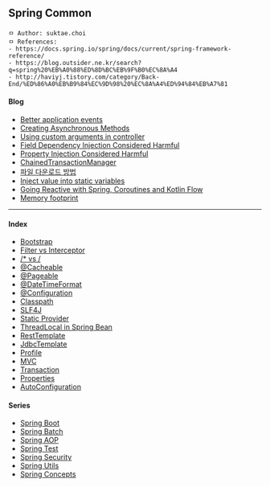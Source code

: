 ## Spring Common

```
ㅁ Author: suktae.choi
ㅁ References:
- https://docs.spring.io/spring/docs/current/spring-framework-reference/
- https://blog.outsider.ne.kr/search?q=spring%20%EB%A0%88%ED%8D%BC%EB%9F%B0%EC%8A%A4
- http://haviyj.tistory.com/category/Back-End/%ED%86%A0%EB%B9%84%EC%9D%98%20%EC%8A%A4%ED%94%84%EB%A7%81
```

#### Blog

- [Better application events](https://spring.io/blog/2015/02/11/better-application-events-in-spring-framework-4-2)
- [Creating Asynchronous Methods](https://spring.io/guides/gs/async-method/)
- [Using custom arguments in controller](https://sdqali.in/blog/2016/01/29/using-custom-arguments-in-spring-mvc-controllers/)
- [Field Dependency Injection Considered Harmful](http://vojtechruzicka.com/field-dependency-injection-considered-harmful)
- [Property Injection Considered Harmful](https://www.petrikainulainen.net/programming/spring-framework/spring-from-the-trenches-injecting-property-values-into-configuration-beans)
- [ChainedTransactionManager](http://kwon37xi.egloos.com/4886947)
- [파일 다운로드 방법](http://yangyag.tistory.com/207)
- [Inject value into static variables](https://www.mkyong.com/spring/spring-inject-a-value-into-static-variables/)
- [Going Reactive with Spring, Coroutines and Kotlin Flow](https://spring.io/blog/2019/04/12/going-reactive-with-spring-coroutines-and-kotlin-flow)
- [Memory footprint](https://spring.io/blog/2019/03/11/memory-footprint-of-the-jvm)

***

#### Index

- [Bootstrap](bootstrap)
- [Filter vs Interceptor](filter-interceptor)
- [/* vs /](servlet-mapping)
- [@Cacheable](cacheable)
- [@Pageable](pageable)
- [@DateTimeFormat](date-time-format)
- [@Configuration](configuration)
- [Classpath](classpath)
- [SLF4J](https://sonegy.wordpress.com/2014/05/23/how-to-slf4j/)
- [Static Provider](static-provider)
- [ThreadLocal in Spring Bean](threadlocal-in-spring-bean)
- [RestTemplate](resttemplate)
- [JdbcTemplate](jdbctemplate)
- [Profile](profile)
- [MVC](mvc)
- [Transaction](transaction)
- [Properties](properties)
- [AutoConfiguration](auto-configuration)

#### Series

- [Spring Boot](spring-boot)
- [Spring Batch](spring-batch)
- [Spring AOP](spring-aop)
- [Spring Test](spring-test)
- [Spring Security](spring-security)
- [Spring Utils](spring-utils)
- [Spring Concepts](spring-concepts)

